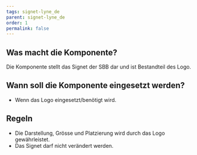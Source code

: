 ```yaml
---
tags: signet-lyne_de
parent: signet-lyne_de
order: 1
permalink: false
---
```


## Was macht die Komponente?
Die Komponente stellt das Signet der SBB dar und ist Bestandteil des Logo.

## Wann soll die Komponente eingesetzt werden?
* Wenn das Logo eingesetzt/benötigt wird.

## Regeln
* Die Darstellung, Grösse und Platzierung wird durch das Logo gewährleistet.
* Das Signet darf nicht verändert werden.